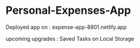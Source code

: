 # Personal-Expenses-App

Deployed app on : expense-app-8801.netlify.app


upcoming upgrades : Saved Tasks on Local Storage
